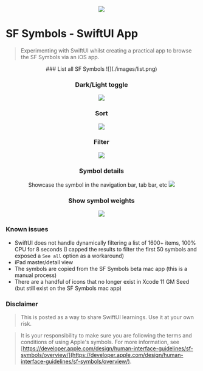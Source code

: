 <p align="center"><img src="images/sfsymbols-logo.png"></p>

# SF Symbols - SwiftUI App

> Experimenting with SwiftUI whilst creating a practical app to browse the SF Symbols via an iOS app.

<center>
### List all SF Symbols
![](./images/list.png)

### Dark/Light toggle
![](./images/list-dark.png)

### Sort
![](./images/sort.png)

### Filter
![](./images/filter.png)

### Symbol details
Showcase the symbol in the navigation bar, tab bar, etc
![](./images/details.png)

### Show symbol weights
![](./images/details-dark.png)
</center>


### Known issues

- SwiftUI does not handle dynamically filtering a list of 1600+ items, 100% CPU for 8 seconds (I capped the results to filter the first 50 symbols and exposed a `See all` option as a workaround)
- iPad master/detail view
- The symbols are copied from the SF Symbols beta mac app (this is a manual process)
- There are a handful of icons that no longer exist in Xcode 11 GM Seed (but still exist on the SF Symbols mac app)

### Disclaimer

> This is posted as a way to share SwiftUI learnings. Use it at your own risk.

> It is your responsibility to make sure you are following the terms and conditions of using Apple's symbols. For more information, see [https://developer.apple.com/design/human-interface-guidelines/sf-symbols/overview/](https://developer.apple.com/design/human-interface-guidelines/sf-symbols/overview/).